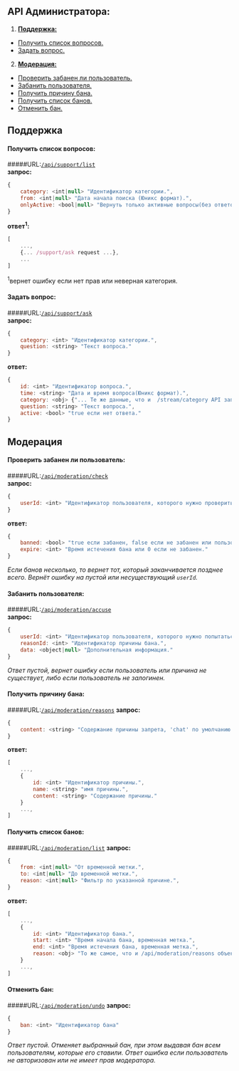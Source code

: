 API Администратора:
------------------
1. [**Поддержка:**](#Поддержка)  
  - [Получить список вопросов.](#Получить-список-вопросов)
  - [Задать вопрос.](#Задать-вопрос)
2. [**Модерация:**](#Модерация)  
  - [Проверить забанен ли пользователь.](#Проверить-забанен-ли-пользователь)
  - [Забанить пользователя.](#Забанить-пользователя)
  - [Получить причину бана.](#Получить-причину-бана)
  - [Получить список банов.](#Получить-список-банов)
  - [Отменить бан.](#Отменить-бан)

## Поддержка

#### Получить список вопросов:
#####URL:[`/api/support/list`](http://funstream.tv/api/support/list)  
**запрос:**
```js
{
    category: <int|null> "Идентификатор категории.",
    from: <int|null> "Дата начала поиска (Юникс формат).",
    onlyActive: <bool|null> "Вернуть только активные вопросы(без ответов), true по умолчанию."
}
```
**ответ<sup>1</sup>:**
```js
[
    ...,
    {... /support/ask request ...},
    ...
]
```
<sup>1</sup>вернет ошибку если нет прав или неверная категория.

#### Задать вопрос:  
#####URL:[`/api/support/ask`](http://funstream.tv/api/support/ask)  
**запрос:**
```js
{
    category: <int> "Идентификатор категории.",
    question: <string> "Текст вопроса."
}
```
**ответ:**
```js
{
    id: <int> "Идентификатор вопроса.",
    time: <string> "Дата и время вопроса(Юникс формат).",
    category: <obj> {"... Те же данные, что и  /stream/category API запрос, без опций..."},
    question: <string> "Текст вопроса.",
    active: <bool> "true если нет ответа."
}
```

## Модерация

####  Проверить забанен ли пользователь:  
#####URL:[`/api/moderation/check`](http://funstream.tv/api/moderation/check)  
**запрос:**
```js
{
    userId: <int> "Идентификатор пользователя, которого нужно проверить."
}
```
**ответ:**
```js
{
    banned: <bool> "true если забанен, false если не забанен или пользователь не существует.",
    expire: <int> "Время истечения бана или 0 если не забанен."
}
```
*Если банов несколько, то вернет тот, который заканчивается позднее всего. Вернёт ошибку на пустой или 
несуществующий `userId`.*

#### Забанить пользователя:  
#####URL:[`/api/moderation/accuse`](http://funstream.tv/api/moderation/accuse)  
**запрос:**
```js
{
    userId: <int> "Идентификатор пользователя, которого нужно попытаться забанить.",
    reasonId: <int> "Идентификатор причины бана.",
    data: <object|null> "Дополнительная информация."
}
```
*Ответ пустой, вернет ошибку если пользователь или причина не существует, либо если пользователь не залогинен.*

#### Получить причину бана:
#####URL:[`/api/moderation/reasons`](http://funstream.tv/api/moderation/reasons)
**запрос:**
```js
{
    content: <string> "Содержание причины запрета, 'chat' по умолчанию."
}
```
 
**ответ:**
```js
[
    ...,
    {
        id: <int> "Идентификатор причины.",
        name: <string> "имя причины.",
        content: <string> "Содержание причины."
    }
    ...,
]
```

#### Получить список банов:
#####URL:[`/api/moderation/list`](http://funstream.tv/api/moderation/list)
**запрос:**
```js
{
    from: <int|null> "От временной метки.",
    to: <int|null> "До временной метки.",
    reason: <int|null> "Фильтр по указанной причине.",
}
```
**ответ:**
```js
[
    ...,
    {
        id: <int> "Идентификатор бана.",
        start: <int> "Время начала бана, временная метка.",
        end: <int> "Время истечения бана, временная метка.",
        reason: <obj> "То же самое, что и /api/moderation/reasons объект"
    }
    ...,
]
```
 
#### Отменить бан:
#####URL:[`/api/moderation/undo`](http://funstream.tv/api/moderation/undo)
**запрос:**
```js
{
    ban: <int> "Идентификатор бана"
}
```
*Ответ пустой.*
*Отменяет выбранный бан, при этом выдавая бан всем пользователям, которые его ставили.*
*Ответ ошибка если пользователь не авторизован или не имеет прав модератора.*
